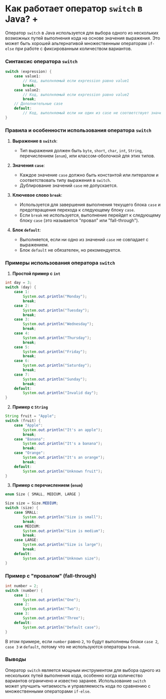 # Как работает оператор `switch` в Java? +

Оператор `switch` в Java используется для выбора одного из нескольких возможных путей выполнения кода на основе значения выражения. Это может быть хорошей альтернативой множественным операторам `if-else` при работе с фиксированным количеством вариантов.

### Синтаксис оператора `switch`

```java
switch (expression) {
    case value1:
        // Код, выполняемый если expression равно value1
        break;
    case value2:
        // Код, выполняемый если expression равно value2
        break;
    // Дополнительные case
    default:
        // Код, выполняемый если ни один из case не соответствует значению expression
}
```

### Правила и особенности использования оператора `switch`

1. **Выражение в `switch`**:
   - Тип выражения должен быть `byte`, `short`, `char`, `int`, `String`, перечислением (`enum`), или классом-оболочкой для этих типов.
   
2. **Значения `case`**:
   - Каждое значение `case` должно быть константой или литералом и соответствовать типу выражения в `switch`.
   - Дублирование значений `case` не допускается.

3. **Ключевое слово `break`**:
   - Используется для завершения выполнения текущего блока `case` и предотвращения перехода к следующему блоку `case`.
   - Если `break` не используется, выполнение перейдет к следующему блоку `case` (это называется "провал" или "fall-through").

4. **Блок `default`**:
   - Выполняется, если ни одно из значений `case` не совпадает с выражением.
   - Блок `default` не обязателен, но рекомендуется.

### Примеры использования оператора `switch`

1. **Простой пример с `int`**

```java
int day = 3;
switch (day) {
    case 1:
        System.out.println("Monday");
        break;
    case 2:
        System.out.println("Tuesday");
        break;
    case 3:
        System.out.println("Wednesday");
        break;
    case 4:
        System.out.println("Thursday");
        break;
    case 5:
        System.out.println("Friday");
        break;
    case 6:
        System.out.println("Saturday");
        break;
    case 7:
        System.out.println("Sunday");
        break;
    default:
        System.out.println("Invalid day");
}
```

2. **Пример с `String`**

```java
String fruit = "Apple";
switch (fruit) {
    case "Apple":
        System.out.println("It's an apple");
        break;
    case "Banana":
        System.out.println("It's a banana");
        break;
    case "Orange":
        System.out.println("It's an orange");
        break;
    default:
        System.out.println("Unknown fruit");
}
```

3. **Пример с перечислением (`enum`)**

```java
enum Size { SMALL, MEDIUM, LARGE }

Size size = Size.MEDIUM;
switch (size) {
    case SMALL:
        System.out.println("Size is small");
        break;
    case MEDIUM:
        System.out.println("Size is medium");
        break;
    case LARGE:
        System.out.println("Size is large");
        break;
    default:
        System.out.println("Unknown size");
}
```

### Пример с "провалом" (fall-through)

```java
int number = 2;
switch (number) {
    case 1:
        System.out.println("One");
    case 2:
        System.out.println("Two");
    case 3:
        System.out.println("Three");
    default:
        System.out.println("Default case");
}
```

В этом примере, если `number` равно `2`, то будут выполнены блоки `case 2`, `case 3` и `default`, потому что не используются операторы `break`.

### Выводы

Оператор `switch` является мощным инструментом для выбора одного из нескольких путей выполнения кода, особенно когда количество вариантов ограничено и известно заранее. Использование `switch` может улучшить читаемость и управляемость кода по сравнению с множественными операторами `if-else`.